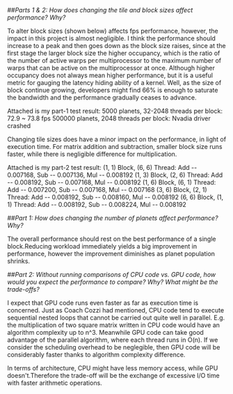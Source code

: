 ##*Parts 1 & 2: How does changing the tile and block sizes affect performance? Why?*

To alter block sizes (shown below) affects fps performance, however, the impact in this project is almost negligible. I think the performance should increase to a peak and then goes down as the block size raises, since at the first stage the larger block size the higher occupancy, which is the ratio of the number of active warps per multiprocessor to the maximum number of warps that can be active on the multiprocessor at once. Although higher occupancy does not always mean higher performance, but it is a useful metric for gauging the latency hiding ability of a kernel. Well, as the size of block continue growing, developers might find 66% is enough to saturate the bandwidth and the performance gradually ceases to advance. 

Attached is my part-1 test result:
5000 planets, 32-2048 threads per block: 72.9 ~ 73.8 fps
500000 planets, 2048 threads per block: Nvadia driver crashed

Changing tile sizes does have a minor impact on the performance, in light of execution time. For matrix addition and subtraction, smaller block size runs faster, while there is negligible difference for multiplication.

Attached is my part-2 test result:
(1, 1) Block, (6, 6) Thread: Add -- 0.007168, Sub -- 0.007136, Mul -- 0.008192
(1, 3) Block, (2, 6) Thread: Add -- 0.008192, Sub -- 0.007168, Mul -- 0.008192
(1, 6) Block, (6, 1) Thread: Add -- 0.007200, Sub -- 0.007168, Mul -- 0.007168
(3, 6) Block, (2, 1) Thread: Add -- 0.008192, Sub -- 0.008160, Mul -- 0.008192
(6, 6) Block, (1, 1) Thread: Add -- 0.008192, Sub -- 0.008224, Mul -- 0.008192



##*Part 1: How does changing the number of planets affect performance? Why?*

The overall performance should rest on the best performance of a single block.Reducing workload immediately yields a big improvement in performance, however the improvement diminishes as planet population shrinks.





##*Part 2: Without running comparisons of CPU code vs. GPU code, how would you expect the performance to compare? Why? What might be the trade-offs?*

I expect that GPU code runs even faster as far as execution time is concerned. Just as Coach Cozzi had mentioned, CPU code tend to execute sequential nested loops that cannot be carried out quite well in parallel. E.g. the multiplication of two square matrix written in CPU code would have an algorithm complexity up to n^3. Meanwhile GPU code can take good advantage of the parallel algorithm, where each thread runs in O(n). If we consider the scheduling overhead to be neglegible, then GPU code will be considerably faster thanks to algorithm complexity difference.

In terms of architecture, CPU might have less memory access, while GPU doesn't.Therefore the trade-off will be the exchange of excessive I/O time with faster arithmetic operations.

